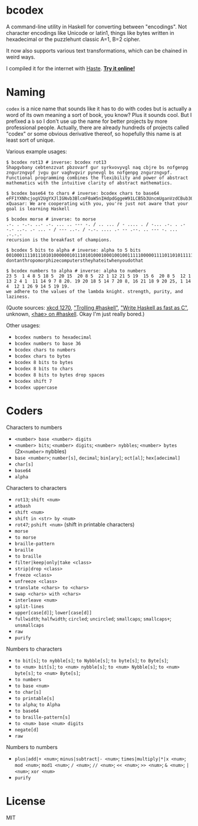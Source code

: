bcodex
======

A command-line utility in Haskell for converting between "encodings". Not character encodings like Unicode or latin1, things like bytes written in hexadecimal or the puzzlehunt classic A=1, B=2 cipher.

It now also supports various text transformations, which can be chained in weird ways.

I compiled it for the internet with [Haste](http://haste-lang.org/). [**Try it online!**](http://betaveros.github.io/bcodex/)

Naming
======

`codex` is a nice name that sounds like it has to do with codes but is actually a word of its own meaning a sort of book, you know? Plus it sounds cool. But I prefixed a `b` so I don't use up the name for better projects by more professional people. Actually, there are already hundreds of projects called "codex" or some obvious derivative thereof, so hopefully this name is at least sort of unique.

Various example usages:

```
$ bcodex rot13 # inverse: bcodex rot13
Shapgvbany cebtenzzvat pbzovarf gur syrkvovyvgl naq cbjre bs nofgenpg zngurzngvpf jvgu gur vaghvgvir pynevgl bs nofgenpg zngurzngvpf.
Functional programming combines the flexibility and power of abstract mathematics with the intuitive clarity of abstract mathematics.

$ bcodex base64 to chars # inverse: bcodex chars to base64
eFF1YXNhcjogV2UgYXJlIGNvb3BlcmF0aW5nIHdpdGggeW91LCB5b3UncmUganVzdCBub3QgYXdhcmUgdGhhdCB5b3VyIGdvYWwgaXMgbGVhcm5pbmcgSGFza2VsbA==
xQuasar: We are cooperating with you, you're just not aware that your goal is learning Haskell

$ bcodex morse # inverse: to morse
.-. . -.-. ..- .-. ... .. --- -. / .. ... / - .... . / -... .-. . .- -.- ..-. .- ... - / --- ..-. / -.-. .... .- -- .--. .. --- -. ... .-.-.-
recursion is the breakfast of champions.

$ bcodex 5 bits to alpha # inverse: alpha to 5 bits
00100011110111010100000010111010100010001001001111100000111101101011111001010000010000100111010001010001101111011011000010101101000010110010100111010001000001011100101000000011010000101010011010010111010000010101110110010111110101001000111110100010000000110100
dontanthropomorphizecomputerstheyhateitwhenyoudothat

$ bcodex numbers to alpha # inverse: alpha to numbers
23 5  1 4 8 5 18 5  20 15  20 8 5  22 1 12 21 5 19  15 6  20 8 5  12 1 13 2 4 1  11 14 9 7 8 20. 19 20 18 5 14 7 20 8, 16 21 18 9 20 25, 1 14 4  12 1 26 9 14 5 19 19.
we adhere to the values of the lambda knight. strength, purity, and laziness.
```

(Quote sources: [xkcd 1270](https://xkcd.com/1270/), ["Trolling #haskell"](https://gist.github.com/quchen/5280339), ["Write Haskell as fast as C"](https://github.com/bitemyapp/learnhaskell/blob/master/write_haskell_as_fast_as_c.md), unknown, [\<hae\> on #haskell](http://ircbrowse.net/day/haskell/2015/02/15?id=20090966&timestamp=1423967586#t1423967586). Okay I'm just really bored.)

Other usages:

- `bcodex numbers to hexadecimal`
- `bcodex numbers to base 36`
- `bcodex chars to numbers`
- `bcodex chars to bytes`
- `bcodex 8 bits to bytes`
- `bcodex 8 bits to chars`
- `bcodex 8 bits to bytes drop spaces`
- `bcodex shift 7`
- `bcodex uppercase`

Coders
======

Characters to numbers

- `<number> base <number> digits`
- `<number> bits`; `<number> digits`; `<number> nybbles`; `<number> bytes` (2x`<number>` nybbles)
- `base <number>`; `number[s]`, `decimal`; `bin[ary]`; `oct[al]`; `hex[adecimal]`
- `char[s]`
- `base64`
- `alpha`

Characters to characters

- `rot13`; `shift <num>`
- `atbash`
- `shift <num>`
- `shift in <str> by <num>`
- `rot47`; `pshift <num>` (shift in printable characters)
- `morse`
- `to morse`
- `braille-pattern`
- `braille`
- `to braille`
- `filter|keep|only|take <class>`
- `strip|drop <class>`
- `freeze <class>`
- `unfreeze <class>`
- `translate <chars> to <chars>`
- `swap <chars> with <chars>`
- `interleave <num>`
- `split-lines`
- `upper[case[d]]`; `lower[case[d]]`
- `fullwidth`; `halfwidth`; `circled`; `uncircled`; `smallcaps`; `smallcaps+`; `unsmallcaps`
- `raw`
- `purify`

Numbers to characters

- `to bit[s]`; `to nybble[s]`; `to Nybble[s]`; `to byte[s]`; `to Byte[s]`;
- `to <num> bit[s]`; `to <num> nybble[s]`; `to <num> Nybble[s]`; `to <num> byte[s]`; `to <num> Byte[s]`;
- `to numbers`
- `to base <num>`
- `to char[s]`
- `to printable[s]`
- `to alpha`; `to Alpha`
- `to base64`
- `to braille-pattern[s]`
- `to <num> base <num> digits`
- `negate[d]`
- `raw`

Numbers to numbers

- `plus|add|+ <num>`; `minus|subtract|- <num>`; `times|multiply|*|x <num>`; `mod <num>`; `mod1 <num>`; `/ <num>`; `// <num>`; `<< <num>`; `>> <num>`; `& <num>`; `| <num>`; `xor <num>`
- `purify`

License
=======

MIT

